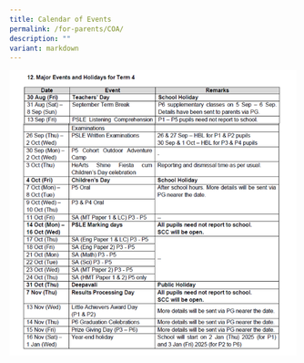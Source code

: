 ```yaml
---
title: Calendar of Events
permalink: /for-parents/COA/
description: ""
variant: markdown
---
```

![](/images/Term_4_2024.png)